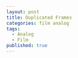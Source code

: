 ```yaml
---
layout: post
title: Duplicated Frames
categories: film analog
tags:
  - Analog
  - Film
published: true
---
```

